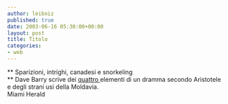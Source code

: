 ```yaml
---
author: leibniz
published: true
date: 2003-06-16 05:30:00+00:00
layout: post
title: Titolo
categories:
- web
---
```


   **   Sparizioni, intrighi, canadesi e snorkeling   
** Dave Barry scrive dei  [ quattro ](http://www.miami.com/mld/miamiherald/living/columnists/dave_barry/6095458.htm)elementi di un dramma secondo Aristotele e degli strani usi della Moldavia.   
  Miami Herald

